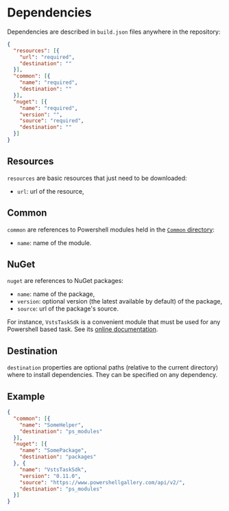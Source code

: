 # Dependencies

Dependencies are described in `build.json` files anywhere in the repository:

``` json
{
  "resources": [{
    "url": "required",
    "destination": ""
  }],
  "common": [{
    "name": "required",
    "destination": ""
  }],
  "nuget": [{
    "name": "required",
    "version": "",
    "source": "required",
    "destination": ""
  }]
}
```

## Resources

`resources` are basic resources that just need to be downloaded:

* `url`: url of the resource,

## Common

`common` are references to Powershell modules held in the [`Common` directory](Structure.md#Common):

* `name`: name of the module.

## NuGet

`nuget` are references to NuGet packages:

* `name`: name of the package,
* `version`: optional version (the latest available by default) of the package,
* `source`: url of the package's source.

For instance, `VstsTaskSdk` is a convenient module that must be used for any Powershell based task. See its [online documentation](https://github.com/Microsoft/vsts-task-lib/blob/master/powershell/Docs/README.md).

## Destination

`destination` properties are optional paths (relative to the current directory) where to install dependencies. They can be specified on any dependency.

## Example

``` json
{
  "common": [{
    "name": "SomeHelper",
    "destination": "ps_modules"
  }],
  "nuget": [{
    "name": "SomePackage",
    "destination": "packages"
  }, {
    "name": "VstsTaskSdk",
    "version": "0.11.0",
    "source": "https://www.powershellgallery.com/api/v2/",
    "destination": "ps_modules"
  }]
}
```
